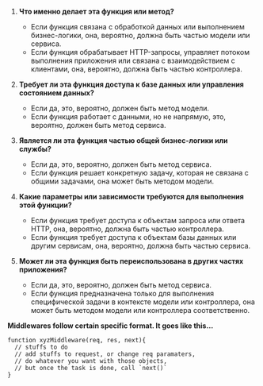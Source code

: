 1. **Что именно делает эта функция или метод?**
    - Если функция связана с обработкой данных или выполнением бизнес-логики, она, вероятно, должна быть частью модели или сервиса.
    - Если функция обрабатывает HTTP-запросы, управляет потоком выполнения приложения или связана с взаимодействием с клиентами, она, вероятно, должна быть частью контроллера.

2. **Требует ли эта функция доступа к базе данных или управления состоянием данных?**
    - Если да, это, вероятно, должен быть метод модели.
    - Если функция работает с данными, но не напрямую, это, вероятно, должен быть метод сервиса.

3. **Является ли эта функция частью общей бизнес-логики или службы?**
    - Если да, это, вероятно, должен быть метод сервиса.
    - Если функция решает конкретную задачу, которая не связана с общими задачами, она может быть методом модели.

4. **Какие параметры или зависимости требуются для выполнения этой функции?**
    - Если функция требует доступа к объектам запроса или ответа HTTP, она, вероятно, должна быть частью контроллера.
    - Если функция требует доступа к объектам базы данных или другим сервисам, она, вероятно, должна быть частью сервиса.

5. **Может ли эта функция быть переиспользована в других частях приложения?**
    - Если да, это, вероятно, должен быть метод сервиса.
    - Если функция предназначена только для выполнения специфической задачи в контексте модели или контроллера, она может быть методом модели или контроллера соответственно.


**Middlewares follow certain specific format. It goes like this…**

    function xyzMiddleware(req, res, next){ 
      // stuffs to do 
      // add stuffs to request, or change req paramaters, 
      // do whatever you want with those objects, 
      // but once the task is done, call `next()` 
    }

